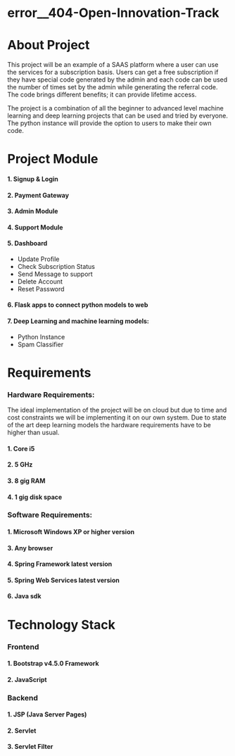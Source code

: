 # error__404-Open-Innovation-Track

# About Project
This project will be an example of a SAAS platform where a user can use the services for a subscription basis. Users can get a free subscription if  they have special code generated by the admin and each code can be used the number of times set by the admin while generating the referral code. The code brings different benefits; it can provide lifetime access.

The project is a combination of all the beginner to advanced level machine learning and deep learning projects that can be used and tried by everyone. The python instance will provide the option to users to make their own code.

# Project Module
#### 1. Signup & Login<br>
#### 2. Payment Gateway<br>
#### 3. Admin Module<br>
#### 4. Support Module<br>
#### 5. Dashboard<br>
  - Update Profile<br>
  - Check Subscription Status<br>
  - Send Message to support
  - Delete Account
  - Reset Password
#### 6. Flask apps to connect python models to web
#### 7. Deep Learning and machine learning models:
  - Python Instance
  - Spam Classifier

# Requirements
### Hardware Requirements:
The ideal implementation of the project will be on cloud but due to time and cost constraints we will be implementing it on our own system. Due to state of the art deep learning models the hardware requirements have to be higher than usual.

#### 1. Core i5 <br>
#### 2. 5 GHz <br>
#### 3. 8 gig RAM <br>
#### 4. 1 gig disk space

### Software Requirements:
#### 1. Microsoft Windows XP or higher version
#### 3. Any browser
#### 4. Spring Framework latest version
#### 5. Spring Web Services latest version
#### 6. Java sdk

# Technology Stack
### Frontend
#### 1. Bootstrap v4.5.0 Framework
#### 2. JavaScript

### Backend
#### 1. JSP (Java Server Pages)
#### 2. Servlet
#### 3. Servlet Filter
